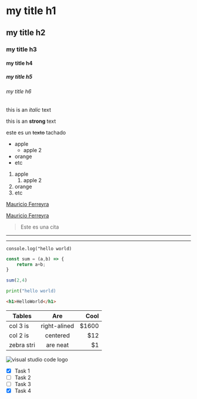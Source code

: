 <!-- HEADINGS -->
# my title h1
## my title h2
### my title h3
#### my title h4
##### my title h5
###### my title h6

<!-- italic -->
this is an *italic* text

<!-- strong -->
this is an **strong** text

<!-- strikethrough -->
este es un ~~texto~~ tachado

<!-- UL -->
* apple
    * apple 2
* orange
* etc

<!-- OL -->
1. apple
    1. apple 2
2. orange
3. etc

<!-- ENLACES -->
[Mauricio Ferreyra](https://www.linkedin.com/in/mauricioferreyrarizzoli/)

[Mauricio Ferreyra](https://www.linkedin.com/in/mauricioferreyrarizzoli/ "Custom title")

<!-- CITA -->
> Este es una cita

<!-- LINEA COMO hr -->

---
___

<!-- ESCRIBIR CODIGO -->

`console.log("hello world)`

```javascript
const sum = (a,b) => {
    return a+b;
}

sum(2,4)
```

```python
print("hello world)
```

```html
<h1>HelloWorld</h1>
```

<!-- HACER TABLAS -->
| Tables     | Are           | Cool |
| ---------- |:-------------:| ----:|
| col 3 is   | right-alined  | $1600|
| col 2 is   | centered      |   $12|
| zebra stri | are neat      |    $1|

<!-- IMAGEN -->
![visual studio code logo](https://logowik.com/content/uploads/images/visual-studio-code7642.jpg)


<!-- GITHUB MARKDOWN -->
<!-- SOLO SE PUEDE VER EN GITHUB -->
* [x] Task 1
* [ ] Task 2
* [ ] Task 3
* [x] Task 4
